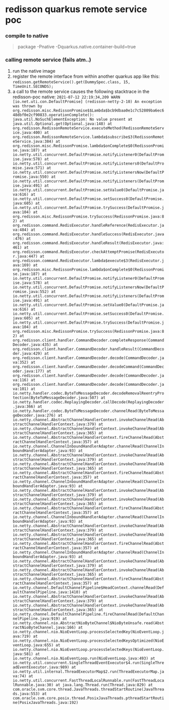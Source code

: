 # redisson quarkus remote service poc

### compile to native
> package -Pnative -Dquarkus.native.container-build=true

### calling remote service (fails atm..)

1. run the native image
2. register the remote interface from within another quarkus app like this:
    `redisson.getRemoteService().get(DummySpec.class, 15, TimeUnit.SECONDS);`
3. a call to the remote service causes the following stacktrace in the redisson-poc native:
   `2021-07-12 22:19:34,209 WARN  [io.net.uti.con.DefaultPromise] (redisson-netty-2-10) An exception was thrown by org.redisson.misc.RedissonPromise$$Lambda$bcb9dbaa0e1c7c52809ba6ec648dbf0e2cf90833.operationComplete(): java.util.NoSuchElementException: No value present
   at java.util.Optional.get(Optional.java:148)
   at org.redisson.RedissonRemoteService.executeMethod(RedissonRemoteService.java:400)
   at org.redisson.RedissonRemoteService.lambda$subscribe$3(RedissonRemoteService.java:384)
   at org.redisson.misc.RedissonPromise.lambda$onComplete$0(RedissonPromise.java:187)
   at io.netty.util.concurrent.DefaultPromise.notifyListener0(DefaultPromise.java:578)
   at io.netty.util.concurrent.DefaultPromise.notifyListeners0(DefaultPromise.java:571)
   at io.netty.util.concurrent.DefaultPromise.notifyListenersNow(DefaultPromise.java:550)
   at io.netty.util.concurrent.DefaultPromise.notifyListeners(DefaultPromise.java:491)
   at io.netty.util.concurrent.DefaultPromise.setValue0(DefaultPromise.java:616)
   at io.netty.util.concurrent.DefaultPromise.setSuccess0(DefaultPromise.java:605)
   at io.netty.util.concurrent.DefaultPromise.trySuccess(DefaultPromise.java:104)
   at org.redisson.misc.RedissonPromise.trySuccess(RedissonPromise.java:82)
   at org.redisson.command.RedisExecutor.handleReference(RedisExecutor.java:484)
   at org.redisson.command.RedisExecutor.handleSuccess(RedisExecutor.java:476)
   at org.redisson.command.RedisExecutor.handleResult(RedisExecutor.java:461)
   at org.redisson.command.RedisExecutor.checkAttemptPromise(RedisExecutor.java:447)
   at org.redisson.command.RedisExecutor.lambda$execute$3(RedisExecutor.java:169)
   at org.redisson.misc.RedissonPromise.lambda$onComplete$0(RedissonPromise.java:187)
   at io.netty.util.concurrent.DefaultPromise.notifyListener0(DefaultPromise.java:578)
   at io.netty.util.concurrent.DefaultPromise.notifyListenersNow(DefaultPromise.java:552)
   at io.netty.util.concurrent.DefaultPromise.notifyListeners(DefaultPromise.java:491)
   at io.netty.util.concurrent.DefaultPromise.setValue0(DefaultPromise.java:616)
   at io.netty.util.concurrent.DefaultPromise.setSuccess0(DefaultPromise.java:605)
   at io.netty.util.concurrent.DefaultPromise.trySuccess(DefaultPromise.java:104)
   at org.redisson.misc.RedissonPromise.trySuccess(RedissonPromise.java:82)
   at org.redisson.client.handler.CommandDecoder.completeResponse(CommandDecoder.java:435)
   at org.redisson.client.handler.CommandDecoder.handleResult(CommandDecoder.java:429)
   at org.redisson.client.handler.CommandDecoder.decode(CommandDecoder.java:352)
   at org.redisson.client.handler.CommandDecoder.decodeCommand(CommandDecoder.java:177)
   at org.redisson.client.handler.CommandDecoder.decode(CommandDecoder.java:116)
   at org.redisson.client.handler.CommandDecoder.decode(CommandDecoder.java:101)
   at io.netty.handler.codec.ByteToMessageDecoder.decodeRemovalReentryProtection(ByteToMessageDecoder.java:507)
   at io.netty.handler.codec.ReplayingDecoder.callDecode(ReplayingDecoder.java:366)
   at io.netty.handler.codec.ByteToMessageDecoder.channelRead(ByteToMessageDecoder.java:276)
   at io.netty.channel.AbstractChannelHandlerContext.invokeChannelRead(AbstractChannelHandlerContext.java:379)
   at io.netty.channel.AbstractChannelHandlerContext.invokeChannelRead(AbstractChannelHandlerContext.java:365)
   at io.netty.channel.AbstractChannelHandlerContext.fireChannelRead(AbstractChannelHandlerContext.java:357)
   at io.netty.channel.ChannelInboundHandlerAdapter.channelRead(ChannelInboundHandlerAdapter.java:93)
   at io.netty.channel.AbstractChannelHandlerContext.invokeChannelRead(AbstractChannelHandlerContext.java:379)
   at io.netty.channel.AbstractChannelHandlerContext.invokeChannelRead(AbstractChannelHandlerContext.java:365)
   at io.netty.channel.AbstractChannelHandlerContext.fireChannelRead(AbstractChannelHandlerContext.java:357)
   at io.netty.channel.ChannelInboundHandlerAdapter.channelRead(ChannelInboundHandlerAdapter.java:93)
   at io.netty.channel.AbstractChannelHandlerContext.invokeChannelRead(AbstractChannelHandlerContext.java:379)
   at io.netty.channel.AbstractChannelHandlerContext.invokeChannelRead(AbstractChannelHandlerContext.java:365)
   at io.netty.channel.AbstractChannelHandlerContext.fireChannelRead(AbstractChannelHandlerContext.java:357)
   at io.netty.channel.ChannelInboundHandlerAdapter.channelRead(ChannelInboundHandlerAdapter.java:93)
   at io.netty.channel.AbstractChannelHandlerContext.invokeChannelRead(AbstractChannelHandlerContext.java:379)
   at io.netty.channel.AbstractChannelHandlerContext.invokeChannelRead(AbstractChannelHandlerContext.java:365)
   at io.netty.channel.AbstractChannelHandlerContext.fireChannelRead(AbstractChannelHandlerContext.java:357)
   at io.netty.channel.ChannelInboundHandlerAdapter.channelRead(ChannelInboundHandlerAdapter.java:93)
   at io.netty.channel.AbstractChannelHandlerContext.invokeChannelRead(AbstractChannelHandlerContext.java:379)
   at io.netty.channel.AbstractChannelHandlerContext.invokeChannelRead(AbstractChannelHandlerContext.java:365)
   at io.netty.channel.AbstractChannelHandlerContext.fireChannelRead(AbstractChannelHandlerContext.java:357)
   at io.netty.channel.DefaultChannelPipeline$HeadContext.channelRead(DefaultChannelPipeline.java:1410)
   at io.netty.channel.AbstractChannelHandlerContext.invokeChannelRead(AbstractChannelHandlerContext.java:379)
   at io.netty.channel.AbstractChannelHandlerContext.invokeChannelRead(AbstractChannelHandlerContext.java:365)
   at io.netty.channel.DefaultChannelPipeline.fireChannelRead(DefaultChannelPipeline.java:919)
   at io.netty.channel.nio.AbstractNioByteChannel$NioByteUnsafe.read(AbstractNioByteChannel.java:166)
   at io.netty.channel.nio.NioEventLoop.processSelectedKey(NioEventLoop.java:719)
   at io.netty.channel.nio.NioEventLoop.processSelectedKeysOptimized(NioEventLoop.java:655)
   at io.netty.channel.nio.NioEventLoop.processSelectedKeys(NioEventLoop.java:581)
   at io.netty.channel.nio.NioEventLoop.run(NioEventLoop.java:493)
   at io.netty.util.concurrent.SingleThreadEventExecutor$4.run(SingleThreadEventExecutor.java:989)
   at io.netty.util.internal.ThreadExecutorMap$2.run(ThreadExecutorMap.java:74)
   at io.netty.util.concurrent.FastThreadLocalRunnable.run(FastThreadLocalRunnable.java:30)
   at java.lang.Thread.run(Thread.java:829)
   at com.oracle.svm.core.thread.JavaThreads.threadStartRoutine(JavaThreads.java:553)
   at com.oracle.svm.core.posix.thread.PosixJavaThreads.pthreadStartRoutine(PosixJavaThreads.java:192)`
